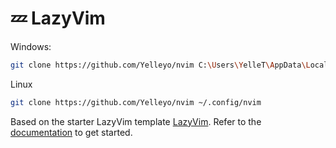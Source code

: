# 💤 LazyVim

Windows:
```sh
git clone https://github.com/Yelleyo/nvim C:\Users\YelleT\AppData\Local\nvim
```

Linux
```sh
git clone https://github.com/Yelleyo/nvim ~/.config/nvim
```

Based on the starter LazyVim template [LazyVim](https://github.com/LazyVim/LazyVim).
Refer to the [documentation](https://lazyvim.github.io/installation) to get started.
